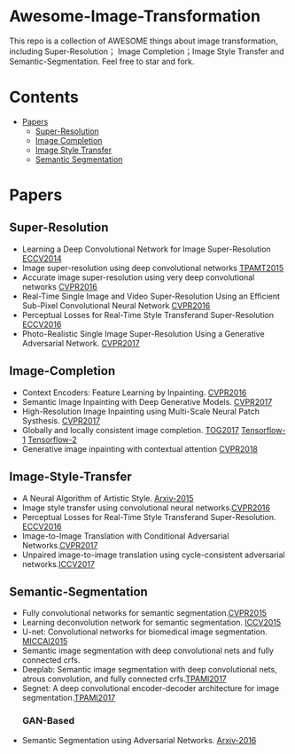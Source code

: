 # Awesome-Image-Transformation

This repo is a collection of AWESOME things about image transformation, including Super-Resolution； Image Completion；Image Style Transfer and Semantic-Segmentation. Feel free to star and fork.

# Contents
- [Papers](#Papers)
  - [Super-Resolution](#Super-Resolution)
  - [Image Completion](#Image-Completion)
  - [Image Style Transfer](#Image-Style-Transfer)
  - [Semantic Segmentation](#Semantic-Segmentation)

 


# Papers
## Super-Resolution
* Learning a Deep Convolutional Network for Image Super-Resolution [ECCV2014](https://www.researchgate.net/profile/Chen_Change_Loy/publication/264552416_Lecture_Notes_in_Computer_Science/links/53e583e50cf25d674e9c280e.pdf)
* Image super-resolution using deep convolutional networks [TPAMT2015](https://arxiv.org/pdf/1501.00092.pdf)
* Accurate image super-resolution using very deep convolutional networks [CVPR2016](https://www.cv-foundation.org/openaccess/content_cvpr_2016/papers/Kim_Accurate_Image_Super-Resolution_CVPR_2016_paper.pdf)
* Real-Time Single Image and Video Super-Resolution Using an Efficient Sub-Pixel Convolutional Neural Network [CVPR2016](https://www.cv-foundation.org/openaccess/content_cvpr_2016/papers/Shi_Real-Time_Single_Image_CVPR_2016_paper.pdf)
* Perceptual Losses for Real-Time Style Transferand Super-Resolution [ECCV2016](https://arxiv.org/pdf/1603.08155.pdf%7C)
* Photo-Realistic Single Image Super-Resolution Using a Generative Adversarial Network. [CVPR2017](http://openaccess.thecvf.com/content_cvpr_2017/papers/Ledig_Photo-Realistic_Single_Image_CVPR_2017_paper.pdf)



## Image-Completion
* Context Encoders: Feature Learning by Inpainting. [CVPR2016](https://www.cv-foundation.org/openaccess/content_cvpr_2016/papers/Pathak_Context_Encoders_Feature_CVPR_2016_paper.pdf)
* Semantic Image Inpainting with Deep Generative Models. [CVPR2017](http://openaccess.thecvf.com/content_cvpr_2017/papers/Yeh_Semantic_Image_Inpainting_CVPR_2017_paper.pdf)
* High-Resolution Image Inpainting using Multi-Scale Neural Patch Systhesis. [CVPR2017](http://openaccess.thecvf.com/content_cvpr_2017/papers/Yang_High-Resolution_Image_Inpainting_CVPR_2017_paper.pdf)
* Globally and locally consistent image completion. [TOG2017](http://iizuka.cs.tsukuba.ac.jp/projects/completion/data/completion_sig2017.pdf) [Tensorflow-1](https://github.com/shinseung428/GlobalLocalImageCompletion_TF) [Tensorflow-2](https://github.com/tadax/glcic)
* Generative image inpainting with contextual attention [CVPR2018](http://openaccess.thecvf.com/content_cvpr_2018/CameraReady/0456.pdf)


## Image-Style-Transfer
* A Neural Algorithm of Artistic Style. [Arxiv-2015](https://arxiv.org/pdf/1508.06576.pdf)
* Image style transfer using convolutional neural networks.[CVPR2016](https://www.cv-foundation.org/openaccess/content_cvpr_2016/papers/Gatys_Image_Style_Transfer_CVPR_2016_paper.pdf)
* Perceptual Losses for Real-Time Style Transferand Super-Resolution. [ECCV2016](https://arxiv.org/pdf/1603.08155.pdf%7C)
* Image-to-Image Translation with Conditional Adversarial Networks.[CVPR2017](http://openaccess.thecvf.com/content_cvpr_2017/papers/Isola_Image-To-Image_Translation_With_CVPR_2017_paper.pdf)
* Unpaired image-to-image translation using cycle-consistent adversarial networks.[ICCV2017](http://openaccess.thecvf.com/content_ICCV_2017/papers/Zhu_Unpaired_Image-To-Image_Translation_ICCV_2017_paper.pdf)

## Semantic-Segmentation
* Fully convolutional networks for semantic segmentation.[CVPR2015](https://www.cv-foundation.org/openaccess/content_cvpr_2015/papers/Long_Fully_Convolutional_Networks_2015_CVPR_paper.pdf)
* Learning deconvolution network for semantic segmentation. [ICCV2015](https://www.cv-foundation.org/openaccess/content_iccv_2015/papers/Noh_Learning_Deconvolution_Network_ICCV_2015_paper.pdf)
* U-net: Convolutional networks for biomedical image segmentation. [MICCAI2015](https://link.springer.com/chapter/10.1007/978-3-319-24574-4_28)
* Semantic image segmentation with deep convolutional nets and fully connected crfs.
* Deeplab: Semantic image segmentation with deep convolutional nets, atrous convolution, and fully connected crfs.[TPAMI2017](https://arxiv.org/pdf/1606.00915.pdf)
* Segnet: A deep convolutional encoder-decoder architecture for image segmentation.[TPAMI2017](https://www.computer.org/csdl/trans/tp/2017/12/07803544.pdf)
  ### GAN-Based
* Semantic Segmentation using Adversarial Networks. [Arxiv-2016](https://arxiv.org/pdf/1611.08408.pdf)

